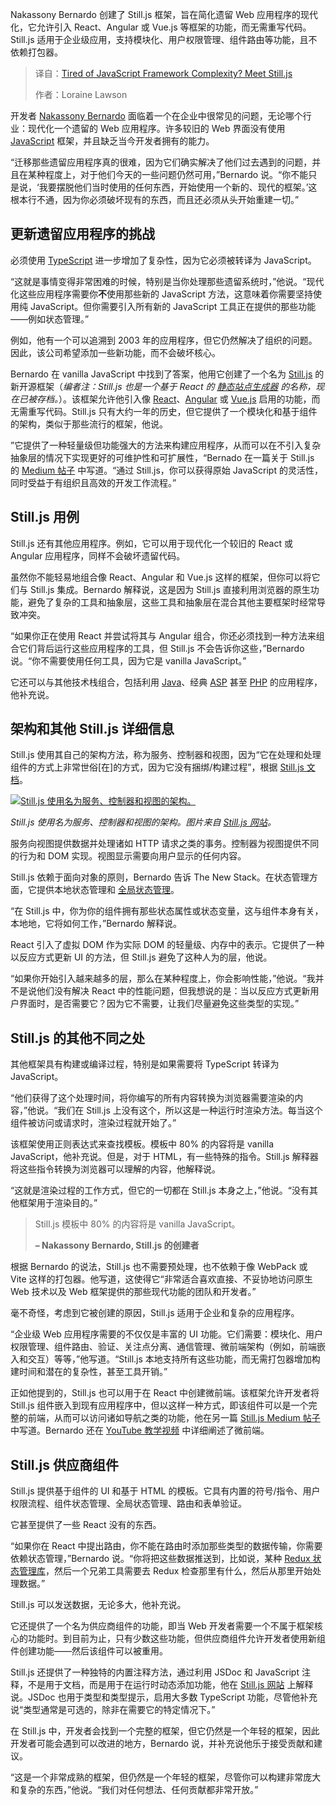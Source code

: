 <!--
title: 厌倦了 JavaScript 框架的复杂性？认识一下 Still.js
cover: https://cdn.thenewstack.io/media/2025/07/46ac1d7e-still_framework.jpg
summary: Nakassony Bernardo 创建了 Still.js 框架，旨在简化遗留 Web 应用程序的现代化，它允许引入 React、Angular 或 Vue.js 等框架的功能，而无需重写代码。Still.js 适用于企业级应用，支持模块化、用户权限管理、组件路由等功能，且不依赖打包器。
-->

Nakassony Bernardo 创建了 Still.js 框架，旨在简化遗留 Web 应用程序的现代化，它允许引入 React、Angular 或 Vue.js 等框架的功能，而无需重写代码。Still.js 适用于企业级应用，支持模块化、用户权限管理、组件路由等功能，且不依赖打包器。

> 译自：[Tired of JavaScript Framework Complexity? Meet Still.js](https://thenewstack.io/tired-of-javascript-framework-complexity-meet-still-js/)
> 
> 作者：Loraine Lawson

开发者 [Nakassony Bernardo](https://www.linkedin.com/in/nakassony-bernardo-8392879a/) 面临着一个在企业中很常见的问题，无论哪个行业：现代化一个遗留的 Web 应用程序。许多较旧的 Web 界面没有使用 [JavaScript](https://thenewstack.io/introduction-to-javascript/) 框架，并且缺乏当今开发者拥有的能力。

“迁移那些遗留应用程序真的很难，因为它们确实解决了他们过去遇到的问题，并且在某种程度上，对于他们今天的一些问题仍然可用，”Bernardo 说。“你不能只是说，‘我要摆脱他们当时使用的任何东西，开始使用一个新的、现代的框架。’这根本行不通，因为你必须破坏现有的东西，而且还必须从头开始重建一切。”

## 更新遗留应用程序的挑战

必须使用 [TypeScript](https://thenewstack.io/typescript-5-5-faster-smarter-and-more-powerful/) 进一步增加了复杂性，因为它必须被转译为 JavaScript。

“这就是事情变得非常困难的时候，特别是当你处理那些遗留系统时，”他说。“现代化这些应用程序需要你**不**使用那些新的 JavaScript 方法，这意味着你需要坚持使用纯 JavaScript。但你需要引入所有新的 JavaScript 工具正在提供的那些功能——例如状态管理。”

例如，他有一个可以追溯到 2003 年的应用程序，但它仍然解决了组织的问题。因此，该公司希望添加一些新功能，而不会破坏核心。

Bernardo 在 vanilla JavaScript 中找到了答案，他用它创建了一个名为 [Still.js](https://github.com/still-js/core) 的新开源框架（*编者注：Still.js 也是一个基于 React 的 [静态站点生成器](https://thenewstack.io/nue-a-new-static-site-generator-taking-on-next-js/) 的名称，现在已被存档。*）。该框架允许他引入像 [React](https://thenewstack.io/remix-3-and-the-end-of-react-centric-architectures/)、[Angular](https://thenewstack.io/angular-v20-advances-zoneless-adds-support-for-ai-development/) 或 [Vue.js](https://thenewstack.io/a-peek-at-whats-next-for-vue/) 启用的功能，而无需重写代码。Still.js 只有大约一年的历史，但它提供了一个模块化和基于组件的架构，类似于那些流行的框架，他说。

”它提供了一种轻量级但功能强大的方法来构建应用程序，从而可以在不引入复杂抽象层的情况下实现更好的可维护性和可扩展性，“Bernado 在一篇关于 Still.js 的 [Medium 帖子](https://medium.com/@sonybernardo/still-js-a-way-to-leverage-vanilla-javascript-for-complex-and-enterprise-level-web-development-34cd1c555061) 中写道。“通过 Still.js，你可以获得原始 JavaScript 的灵活性，同时受益于有组织且高效的开发工作流程。”

## Still.js 用例

Still.js 还有其他应用程序。例如，它可以用于现代化一个较旧的 React 或 Angular 应用程序，同样不会破坏遗留代码。

虽然你不能轻易地组合像 React、Angular 和 Vue.js 这样的框架，但你可以将它们与 Still.js 集成。Bernardo 解释说，这是因为 Still.js 直接利用浏览器的原生功能，避免了复杂的工具和抽象层，这些工具和抽象层在混合其他主要框架时经常导致冲突。

“如果你正在使用 React 并尝试将其与 Angular 组合，你还必须找到一种方法来组合它们背后运行这些应用程序的工具，但 Still.js 不会告诉你这些，”Bernardo 说。“你不需要使用任何工具，因为它是 vanilla JavaScript。”

它还可以与其他技术栈组合，包括利用 [Java](https://thenewstack.io/introduction-to-java-programming-language/)、经典 [ASP](https://dotnet.microsoft.com/en-us/apps/aspnet) 甚至 [PHP](https://thenewstack.io/the-herd-is-strong-php-and-its-developer-ecosystem-at-30/) 的应用程序，他补充说。

## 架构和其他 Still.js 详细信息

Still.js 使用其自己的架构方法，称为服务、控制器和视图，因为“它在处理和处理组件的方式上非常世俗[在]的方式，因为它没有捆绑/构建过程”，根据 [Still.js 文档](https://still-js.github.io/stilljs-site/architecture/)。

[![Still.js 使用名为服务、控制器和视图的架构。](https://cdn.thenewstack.io/media/2025/07/394b5b87-scv-architecture.png)](https://cdn.thenewstack.io/media/2025/07/394b5b87-scv-architecture.png)

*Still.js 使用名为服务、控制器和视图的架构。图片来自 [Still.js 网站](https://still-js.github.io/stilljs-site/)。*

服务向视图提供数据并处理诸如 HTTP 请求之类的事务。控制器为视图提供不同的行为和 DOM 实现。视图显示需要向用户显示的任何内容。

Still.js 依赖于面向对象的原则，Bernardo 告诉 The New Stack。在状态管理方面，它提供本地状态管理和 [全局状态管理](https://thenewstack.io/how-to-simplify-global-state-management-in-react-using-jotai/)。

“在 Still.js 中，你为你的组件拥有那些状态属性或状态变量，这与组件本身有关，本地地，它将如何工作，”Bernardo 解释说。

React 引入了虚拟 DOM 作为实际 DOM 的轻量级、内存中的表示。它提供了一种以反应方式更新 UI 的方法，但 Still.js 避免了这种人为的层，他说。

“如果你开始引入越来越多的层，那么在某种程度上，你会影响性能，”他说。“我并不是说他们没有解决 React 中的性能问题，但我想说的是：当以反应方式更新用户界面时，是否需要它？因为它不需要，让我们尽量避免这些类型的实现。”

## Still.js 的其他不同之处

其他框架具有构建或编译过程，特别是如果需要将 TypeScript 转译为 JavaScript。

“他们获得了这个处理时间，将你编写的所有内容转换为浏览器需要渲染的内容，”他说。“我们在 Still.js 上没有这个，所以这是一种运行时渲染方法。每当这个组件被访问或请求时，渲染过程就开始了。”

该框架使用正则表达式来查找模板。模板中 80% 的内容将是 vanilla JavaScript，他补充说。但是，对于 HTML，有一些特殊的指令。Still.js 解释器将这些指令转换为浏览器可以理解的内容，他解释说。

“这就是渲染过程的工作方式，但它的一切都在 Still.js 本身之上，”他说。“没有其他框架用于渲染目的。”

> Still.js 模板中 80% 的内容将是 vanilla JavaScript。
> 
> **– Nakassony Bernardo, Still.js 的创建者**

根据 Bernardo 的说法，Still.js 也不需要预处理，也不依赖于像 WebPack 或 Vite 这样的打包器。他写道，这使得它“非常适合喜欢直接、不妥协地访问原生 Web 技术以及 Web 框架提供的那些现代功能的团队和开发者。”

毫不奇怪，考虑到它被创建的原因，Still.js 适用于企业和复杂的应用程序。

“企业级 Web 应用程序需要的不仅仅是丰富的 UI 功能。它们需要：模块化、用户权限管理、组件路由、验证、关注点分离、通信管理、微前端架构（例如，前端嵌入和交互）等等，”他写道。“Still.js 本地支持所有这些功能，而无需打包器增加构建时间和潜在的复杂性，甚至工具开销。”

正如他提到的，Still.js 也可以用于在 React 中创建微前端。该框架允许开发者将 Still.js 组件嵌入到现有应用程序中，但以这样一种方式，即该组件可以是一个完整的前端，从而可以访问诸如导航之类的功能，他在另一篇 [Still.js Medium 帖子](https://medium.com/@sonybernardo/rethinking-microfrontend-architecture-combining-still-js-f24862358847) 中写道。Bernardo 还在 [YouTube 教学视频](https://www.youtube.com/watch?v=8dPNkNhpbkc) 中详细阐述了微前端。

## Still.js 供应商组件

Still.js 提供基于组件的 UI 和基于 HTML 的模板。它具有内置的符号/指令、用户权限流程、组件状态管理、全局状态管理、路由和表单验证。

它甚至提供了一些 React 没有的东西。

“如果你在 React 中提出路由，你不能在路由时添加那些类型的数据传输，你需要依赖状态管理，”Bernardo 说。“你将把这些数据推送到，比如说，某种 [Redux 状态管理库](https://redux.js.org/)，然后一个兄弟工具需要去 Redux 检查那里有什么，然后从那里开始处理数据。”

Still.js 可以发送数据，无论多大，他补充说。

它还提供了一个名为供应商组件的功能，即当 Web 开发者需要一个不属于框架核心的功能时。到目前为止，只有少数这些功能，但供应商组件允许开发者使用新组件创建功能——然后该组件可以被重用。

Still.js 还提供了一种独特的内置注释方法，通过利用 JSDoc 和 JavaScript 注释，不是用于文档，而是用于在运行时动态添加功能，他在 [Still.js 网站](https://still-js.github.io/stilljs-site/) 上解释说。JSDoc 也用于类型和类型提示，启用大多数 TypeScript 功能，尽管他补充说“类型通常是可选的，除非在需要它的特定情况下。”

在 Still.js 中，开发者会找到一个完整的框架，但它仍然是一个年轻的框架，因此开发者可能会遇到可以改进的地方，Bernardo 说，并补充说他乐于接受贡献和建议。

“这是一个非常成熟的框架，但仍然是一个年轻的框架，尽管你可以构建非常庞大和复杂的东西，”他说。“我们对任何想法、任何贡献都非常开放。”